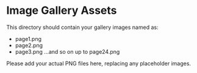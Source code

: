 
# Image Gallery Assets

This directory should contain your gallery images named as:
- page1.png
- page2.png
- page3.png
...and so on up to page24.png

Please add your actual PNG files here, replacing any placeholder images.
